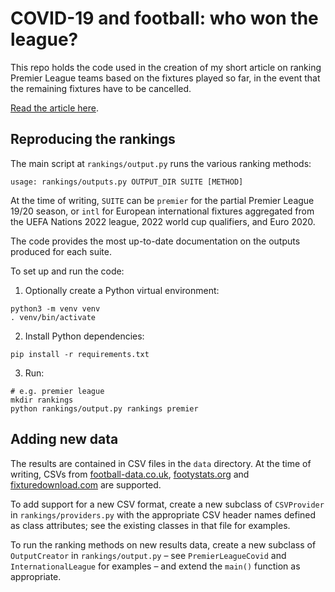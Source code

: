 # COVID-19 and football: who won the league?

This repo holds the code used in the creation of my short article on ranking
Premier League teams based on the fixtures played so far, in the event that the
remaining fixtures have to be cancelled.

[Read the article here](https://ac.joesingo.co.uk/articles/football/index.html).

## Reproducing the rankings

The main script at `rankings/output.py` runs the various ranking methods:

```
usage: rankings/outputs.py OUTPUT_DIR SUITE [METHOD]
```

At the time of writing, `SUITE` can be `premier` for the partial Premier League
19/20 season, or `intl` for European international fixtures aggregated from the
UEFA Nations 2022 league, 2022 world cup qualifiers, and Euro 2020.

The code provides the most up-to-date documentation on the outputs produced for
each suite.

To set up and run the code:

1. Optionally create a Python virtual environment:
```shell
python3 -m venv venv
. venv/bin/activate
```
2. Install Python dependencies:
```shell
pip install -r requirements.txt
```
3. Run:
```shell
# e.g. premier league
mkdir rankings
python rankings/output.py rankings premier
```

## Adding new data

The results are contained in CSV files in the `data` directory. At the time of
writing, CSVs from [football-data.co.uk](http://www.football-data.co.uk),
[footystats.org](http://www.footystats.org) and
[fixturedownload.com](https://fixturedownload.com/) are supported.

To add support for a new CSV format, create a new subclass of `CSVProvider` in
`rankings/providers.py` with the appropriate CSV header names defined as class
attributes; see the existing classes in that file for examples.

To run the ranking methods on new results data, create a new subclass of
`OutputCreator` in `rankings/output.py` – see `PremierLeagueCovid` and
`InternationalLeague` for examples – and extend the `main()` function as
appropriate.
